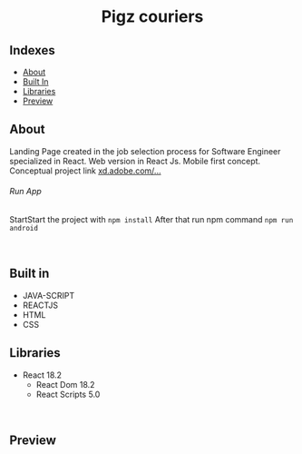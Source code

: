 <h1 align="center">Pigz couriers</h1>

## Indexes

- [About](#about)
- [Built In](#built_in)
- [Libraries](#libraries)
- [Preview](#preview)
  <br>

## About <a name="about"></a>

Landing Page created in the job selection process for Software Engineer specialized in React. Web version in React Js. Mobile first concept.
Conceptual project link [xd.adobe.com/...](https://xd.adobe.com/view/ff23f156-a96e-4cf3-a0fb-bc2646c1945a-aa70/specs/)

###### Run App

StartStart the project with <code>npm install</code>
After that run npm command <code>npm run android</code>

<br>

## Built in <a name="buil_in"></a>

- JAVA-SCRIPT
- REACTJS
- HTML
- CSS

## Libraries <a name="libraries"></a>

- React 18.2
  - React Dom 18.2
  - React Scripts 5.0

<br>

## Preview <a name="preview"></a>

<div align="center">

</div>
